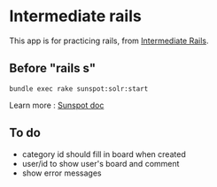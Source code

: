 Intermediate rails 
==============

This app is for practicing rails, from [Intermediate Rails](http://railsbridge-docs-zh-tw.herokuapp.com/intermediate-rails/).


Before "rails s"
----------------
	
	bundle exec rake sunspot:solr:start

Learn more : [Sunspot doc](https://github.com/sunspot/sunspot)


To do
----------------
* category id should fill in board when created
* user/id to show user's board and comment
* show error messages 
